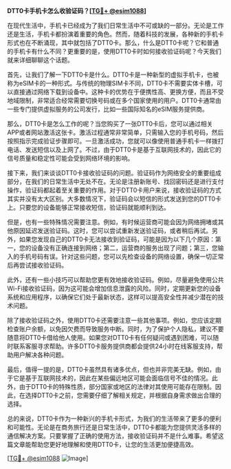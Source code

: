 **DTT0卡手机卡怎么收验证码？[[TG💪+ @esim1088](https://t.me/s/esim1088)]**

在现代生活中，手机卡已经成为了我们日常生活中不可或缺的一部分。无论是工作还是生活，手机卡都扮演着重要的角色。然而，随着科技的发展，各种新的手机卡形式也在不断涌现，其中就包括了DTT0卡。那么，什么是DTT0卡呢？它和普通的手机卡有什么不同？更重要的是，使用DTT0卡时如何接收验证码呢？今天我们就来详细聊聊这个话题。

首先，让我们了解一下DTT0卡是什么。DTT0卡是一种新型的虚拟手机卡，也被称为eSIM卡的一种形式。与传统的物理SIM卡不同，DTT0卡不需要实体卡槽，可以直接通过网络下载到设备中。这种卡的优势在于便携性高、更换方便，而且不受地域限制，非常适合经常需要切换号码或在多个国家使用的用户。DTT0卡通常由一些专门提供虚拟服务的公司发行，比如一些国际知名的eSIM服务提供商。

那么，DTT0卡是怎么工作的呢？当您购买了一张DTT0卡后，您可以通过相关APP或者网站激活这张卡。激活过程通常非常简单，只需输入您的手机号码，然后按照指示完成验证步骤即可。一旦激活成功，您就可以像使用普通手机卡一样拨打电话、发送短信以及上网了。不过，由于DTT0卡是基于互联网技术的，因此它的信号质量和稳定性可能会受到网络环境的影响。

接下来，我们来谈谈DTT0卡接收验证码的问题。验证码作为网络安全的重要组成部分，在我们的日常生活中无处不在。无论是注册新账号、找回密码还是进行支付操作，验证码都起着至关重要的作用。对于DTT0卡用户来说，接收验证码的方式其实并没有太大区别。大多数情况下，验证码会以短信的形式发送到您的DTT0卡上。只要您的设备能够正常接收短信，验证码就能顺利到达。

但是，也有一些特殊情况需要注意。例如，有时候运营商可能会因为网络拥堵或其他原因延迟发送验证码。这时，您可以尝试重新发送验证码，或者稍后再试。另外，如果您发现自己的DTT0卡无法接收到验证码，可能是因为以下几个原因：第一，您的设备没有正确连接到网络；第二，运营商的服务出现了问题；第三，您输入的手机号码有误。针对这些问题，您可以先检查设备的网络设置，确保一切正常后再尝试接收验证码。

此外，还有一些小技巧可以帮助您更有效地接收验证码。例如，尽量避免使用公共Wi-Fi接收验证码，因为这可能会增加信息泄露的风险。同时，定期更新您的设备系统和应用程序，以确保它们处于最新状态，这样可以提高安全性并减少潜在的技术问题。

除了接收验证码之外，使用DTT0卡还需要注意一些其他事项。例如，您应该定期检查账户余额，以免因欠费而导致服务中断。同时，为了保护个人隐私，建议不要随意将DTT0卡借给他人使用。如果您对DTT0卡有任何疑问或遇到困难，可以随时联系客服寻求帮助。许多DTT0卡服务提供商都会提供24小时在线客服支持，帮助用户解决各种问题。

最后，值得一提的是，DTT0卡虽然具有诸多优点，但也并非完美无缺。例如，由于它是基于互联网技术的，因此在某些偏远地区可能会面临信号不佳的情况。此外，由于DTT0卡的特殊性质，部分国家或地区的法律对其使用可能存在限制。因此，在选择DTT0卡之前，您需要仔细了解相关规定，并根据自身需求做出合理的选择。

总的来说，DTT0卡作为一种新兴的手机卡形式，为我们的生活带来了更多的便利和可能性。无论是在商务旅行还是日常生活中，DTT0卡都能为您提供灵活多样的通信解决方案。只要掌握了正确的使用方法，接收验证码并不是什么难事。希望这篇文章能帮助您更好地理解和使用DTT0卡，让您的生活更加便捷高效。

[[TG💪+ @esim1088](https://t.me/s/esim1088) ![Image](https://i.postimg.cc/4NQfJmqS/Snipaste-2025-05-13-00-14-12.png)]